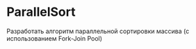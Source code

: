 # ParallelSort
Разработать алгоритм параллельной сортировки массива (с использованием Fork-Join Pool)
